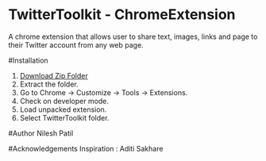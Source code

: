 # TwitterToolkit - ChromeExtension

 A chrome extension that allows user to share text, images, links and page to their Twitter account from any web page.

#Installation
1. [Download Zip Folder](https://github.com/nileshpatil24/TwitterToolkit/archive/master.zip)
2. Extract the folder.
3. Go to Chrome -> Customize -> Tools -> Extensions.
4. Check on developer mode.
5. Load unpacked extension.
6. Select TwitterToolkit folder.

#Author
Nilesh Patil

#Acknowledgements
Inspiration : Aditi Sakhare

